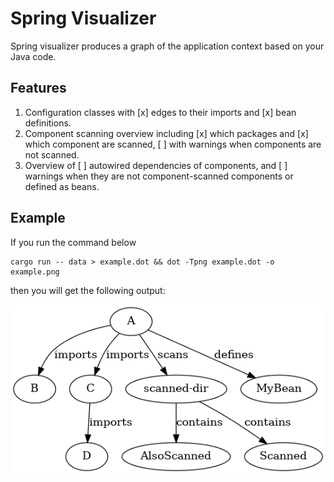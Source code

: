 # Spring Visualizer

Spring visualizer produces a graph of the application context based on your Java code.

## Features

1. Configuration classes with
   [x] edges to their imports and
   [x] bean definitions.
2. Component scanning overview including
   [x] which packages and
   [x] which component are scanned,
   [ ] with warnings when components are not scanned.
3. Overview of
   [ ] autowired dependencies of components, and
   [ ] warnings when they are not component-scanned components or defined as beans.

## Example

If you run the command below

```
cargo run -- data > example.dot && dot -Tpng example.dot -o example.png
```

then you will get the following output:

![](./example.png)
